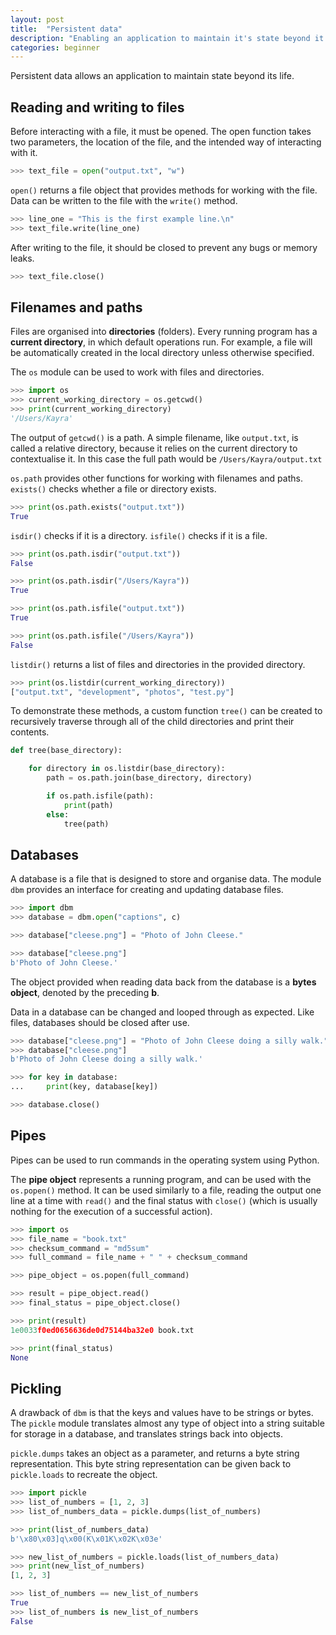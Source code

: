 ```yaml
---
layout: post
title:  "Persistent data"
description: "Enabling an application to maintain it's state beyond it's life."
categories: beginner
---
```


Persistent data allows an application to maintain state beyond its life.

## Reading and writing to files

Before interacting with a file, it must be opened. The open function takes two parameters, the location of the file, and the intended way of interacting with it.

```python
>>> text_file = open("output.txt", "w")
```

`open()` returns a file object that provides methods for working with the file. Data can be written to the file with the `write()` method.

```python
>>> line_one = "This is the first example line.\n"
>>> text_file.write(line_one)
```

After writing to the file, it should be closed to prevent any bugs or memory leaks.

```python
>>> text_file.close()
```

## Filenames and paths

Files are organised into **directories** (folders). Every running program has a **current directory**, in which default operations run. For example, a file will be automatically created in the local directory unless otherwise specified.

The `os` module can be used to work with files and directories.

```python
>>> import os
>>> current_working_directory = os.getcwd()
>>> print(current_working_directory)
'/Users/Kayra'
```

The output of `getcwd()` is a path. A simple filename, like `output.txt`, is called a relative directory, because it relies on the current directory to contextualise it. In this case the full path would be `/Users/Kayra/output.txt`

`os.path` provides other functions for working with filenames and paths. `exists()` checks whether a file or directory exists.

```python
>>> print(os.path.exists("output.txt"))
True
```

`isdir()` checks if it is a directory. `isfile()` checks if it is a file.

```python
>>> print(os.path.isdir("output.txt"))
False

>>> print(os.path.isdir("/Users/Kayra"))
True

>>> print(os.path.isfile("output.txt"))
True

>>> print(os.path.isfile("/Users/Kayra"))
False
```

`listdir()` returns a list of files and directories in the provided directory.

```python
>>> print(os.listdir(current_working_directory))
["output.txt", "development", "photos", "test.py"]
```

To demonstrate these methods, a custom function `tree()` can be created to recursively traverse through all of the child directories and print their contents.

```python
def tree(base_directory):

	for directory in os.listdir(base_directory):
		path = os.path.join(base_directory, directory)

		if os.path.isfile(path):
			print(path)
		else:
			tree(path)
```

## Databases

A database is a file that is designed to store and organise data. The module `dbm` provides an interface for creating and updating database files.

```python
>>> import dbm
>>> database = dbm.open("captions", c)

>>> database["cleese.png"] = "Photo of John Cleese."

>>> database["cleese.png"]
b'Photo of John Cleese.'
```

The object provided when reading data back from the database is a **bytes object**, denoted by the preceding **b**.

Data in a database can be changed and looped through as expected. Like files, databases should be closed after use.

```python
>>> database["cleese.png"] = "Photo of John Cleese doing a silly walk."
>>> database["cleese.png"]
b'Photo of John Cleese doing a silly walk.'

>>> for key in database:
... 	print(key, database[key])

>>> database.close()
```

## Pipes

Pipes can be used to run commands in the operating system using Python.

The **pipe object** represents a running program, and can be used with the `os.popen()` method. It can be used similarly to a file, reading the output one line at a time with `read()` and the final status with `close()` (which is usually nothing for the execution of a successful action).

```python
>>> import os
>>> file_name = "book.txt"
>>> checksum_command = "md5sum"
>>> full_command = file_name + " " + checksum_command

>>> pipe_object = os.popen(full_command)

>>> result = pipe_object.read()
>>> final_status = pipe_object.close()

>>> print(result)
1e0033f0ed0656636de0d75144ba32e0 book.txt

>>> print(final_status)
None
```

## Pickling

A drawback of `dbm` is that the keys and values have to be strings or bytes. The `pickle` module translates almost any type of object into a string suitable for storage in a database, and translates strings back into objects.


`pickle.dumps` takes an object as a parameter, and returns a byte string representation. This byte string representation can be given back to `pickle.loads` to recreate the object.

```python
>>> import pickle
>>> list_of_numbers = [1, 2, 3]
>>> list_of_numbers_data = pickle.dumps(list_of_numbers)

>>> print(list_of_numbers_data)
b'\x80\x03]q\x00(K\x01K\x02K\x03e'

>>> new_list_of_numbers = pickle.loads(list_of_numbers_data)
>>> print(new_list_of_numbers)
[1, 2, 3]

>>> list_of_numbers == new_list_of_numbers
True
>>> list_of_numbers is new_list_of_numbers
False
```
